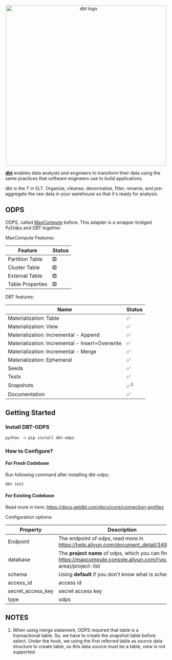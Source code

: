 <p align="center">
<img src="https://raw.githubusercontent.com/dbt-labs/dbt/ec7dee39f793aa4f7dd3dae37282cc87664813e4/etc/dbt-logo-full.svg" alt="dbt logo" width="500"/>
</p>

**[dbt](https://www.getdbt.com/)** enables data analysts and engineers to transform their data using the same practices that software engineers use to build applications.

dbt is the T in ELT. Organize, cleanse, denormalize, filter, rename, and pre-aggregate the raw data in your warehouse so that it's ready for analysis.

## ODPS

ODPS, called [MaxCompute](https://www.alibabacloud.com/product/maxcompute) before. This adapter is a wrapper bridged PyOdps and DBT together.

MaxCompute Features:

| Feature          | Status |
| ---------------- | ------ |
| Partition Table  | ❎     |
| Cluster Table    | ❎     |
| External Table   | ❎     |
| Table Properties | ❎     |

DBT features:

| Name                                            | Status         |
| ----------------------------------------------- | -------------- |
| Materialization: Table                          | ✅             |
| Materialization: View                           | ✅             |
| Materialization: Incremental - Append           | ✅             |
| Materialization: Incremental - Insert+Overwrite | ✅             |
| Materialization: Incremental - Merge            | ✅             |
| Materialization: Ephemeral                      | ✅             |
| Seeds                                           | ✅             |
| Tests                                           | ✅             |
| Snapshots                                       | ✅<sup>1</sub> |
| Documentation                                   | ✅             |

## Getting Started

### Install DBT-ODPS

```bash
python -m pip install dbt-odps
```

### How to Configure?

#### For Fresh Codebase

Run following command after installing dbt-odps:

```bash
dbt init
```

#### For Existing Codebase

Read more in here: https://docs.getdbt.com/docs/core/connection-profiles

Configuration options:

| Property          | Description                                                  | Example                                              |
| ----------------- | ------------------------------------------------------------ | ---------------------------------------------------- |
| Endpoint          | The endpoint of odps, read more in https://help.aliyun.com/document_detail/34951.html | http://service.cn-shanghai.maxcompute.aliyun.com/api |
| database          | The **project name** of odps, which you can find in https://maxcompute.console.aliyun.com/{your area}/project-list | odps-test-project                                    |
| schema            | Using **default** if you don't know what is schema.          | default                                              |
| access_id         | access id                                                    | LTAXXXXXXXXX                                         |
| secret_access_key | secret access key                                            | bZXXXXXXXXXX                                         |
| type              | odps                                                         | odps                                                 |

## NOTES

1. When using merge statement, ODPS required that table is a transactional table. So, we have to create the snapshot table before select. Under the hook, we using the first referred table as source data structure to create table, so this data source must be a table, view is not supported.
